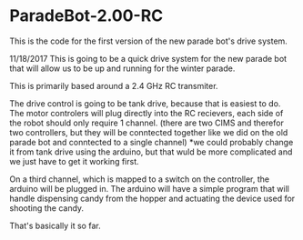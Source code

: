# ParadeBot-2.00-RC
This is the code for the first version of the new parade bot's drive system.  

11/18/2017
This is going to be a quick drive system for the new parade bot that will allow us to be up and running for the winter parade. 

This is primarily based around a 2.4 GHz RC transmiter.

The drive control is going to be tank drive, because that is easiest to do. The motor controlers will plug directly into the RC recievers, each side of the robot should only require 1 channel. (there are two CIMS and therefor two controllers, but they will be conntected together like we did on the old parade bot and conntected to a single channel)
*we could probably change it from tank drive using the arduino, but that wuld be more complicated and we just have to get it working first.

On a third channel, which is mapped to a switch on the controller, the arduino will be plugged in. The arduino will have a simple program that will handle dispensing candy from the hopper and actuating the device used for shooting the candy. 

That's basically it so far.

